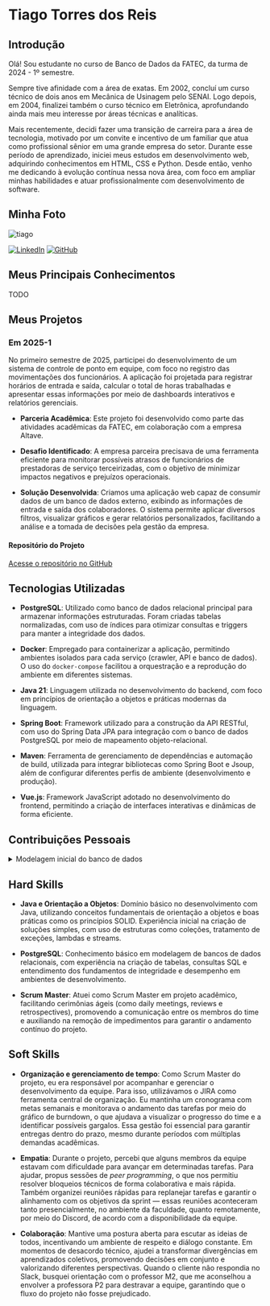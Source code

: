 # Tiago Torres dos Reis

## Introdução

Olá! Sou estudante no curso de Banco de Dados da FATEC, da turma de 2024 - 1º semestre.

Sempre tive afinidade com a área de exatas. Em 2002, concluí um curso técnico de dois anos em Mecânica de Usinagem pelo SENAI. Logo depois, em 2004, finalizei também o curso técnico em Eletrônica, aprofundando ainda mais meu interesse por áreas técnicas e analíticas.

Mais recentemente, decidi fazer uma transição de carreira para a área de tecnologia, motivado por um convite e incentivo de um familiar que atua como profissional sênior em uma grande empresa do setor. Durante esse período de aprendizado, iniciei meus estudos em desenvolvimento web, adquirindo conhecimentos em HTML, CSS e Python. Desde então, venho me dedicando à evolução contínua nessa nova área, com foco em ampliar minhas habilidades e atuar profissionalmente com desenvolvimento de software.

## Minha Foto

![tiago](https://github.com/user-attachments/assets/2715b681-6533-41bd-a176-4ec9130a1a90)

[![LinkedIn](https://img.shields.io/badge/LinkedIn-0077B5?style=for-the-badge&logo=linkedin&logoColor=white)](https://www.linkedin.com/in/tiago-torres-dos-reis/) [![GitHub](https://img.shields.io/badge/GitHub-100000?style=for-the-badge&logo=github&logoColor=white)](https://github.com/TiagoTReis)

## Meus Principais Conhecimentos

TODO

## Meus Projetos

### Em 2025-1

No primeiro semestre de 2025, participei do desenvolvimento de um sistema de controle de ponto em equipe, com foco no registro das movimentações dos funcionários. A aplicação foi projetada para registrar horários de entrada e saída, calcular o total de horas trabalhadas e apresentar essas informações por meio de dashboards interativos e relatórios gerenciais.

- **Parceria Acadêmica**: Este projeto foi desenvolvido como parte das atividades acadêmicas da FATEC, em colaboração com a empresa Altave.

- **Desafio Identificado**: A empresa parceira precisava de uma ferramenta eficiente para monitorar possíveis atrasos de funcionários de prestadoras de serviço terceirizadas, com o objetivo de minimizar impactos negativos e prejuízos operacionais.

- **Solução Desenvolvida**: Criamos uma aplicação web capaz de consumir dados de um banco de dados externo, exibindo as informações de entrada e saída dos colaboradores. O sistema permite aplicar diversos filtros, visualizar gráficos e gerar relatórios personalizados, facilitando a análise e a tomada de decisões pela gestão da empresa.


#### Repositório do Projeto

[Acesse o repositório no GitHub](https://github.com/SQLutions-FATEC/API-3-Semestre)


## Tecnologias Utilizadas

- **PostgreSQL**: Utilizado como banco de dados relacional principal para armazenar informações estruturadas. Foram criadas tabelas normalizadas, com uso de índices para otimizar consultas e triggers para manter a integridade dos dados.

- **Docker**: Empregado para containerizar a aplicação, permitindo ambientes isolados para cada serviço (crawler, API e banco de dados). O uso do `docker-compose` facilitou a orquestração e a reprodução do ambiente em diferentes sistemas.

- **Java 21**: Linguagem utilizada no desenvolvimento do backend, com foco em princípios de orientação a objetos e práticas modernas da linguagem.

- **Spring Boot**: Framework utilizado para a construção da API RESTful, com uso do Spring Data JPA para integração com o banco de dados PostgreSQL por meio de mapeamento objeto-relacional.

- **Maven**: Ferramenta de gerenciamento de dependências e automação de build, utilizada para integrar bibliotecas como Spring Boot e Jsoup, além de configurar diferentes perfis de ambiente (desenvolvimento e produção).

- **Vue.js**: Framework JavaScript adotado no desenvolvimento do frontend, permitindo a criação de interfaces interativas e dinâmicas de forma eficiente.

## Contribuições Pessoais

<details>
  <summary> Modelagem inicial do banco de dados </summary>
<br>
Em conjunto com os demais membros do grupo, definimos a estrutura inicial do banco de dados, incluindo suas tabelas e relacionamentos. O foco foi criar um esquema que atendesse aos fluxos prioritários mapeados, com uma abordagem de visibilidade limitada a longo prazo. Para garantir a coerência e facilitar as alterações, elaboramos um dump do banco que é inicializado junto ao Docker, minimizando assim os conflitos decorrentes de futuras modificações em relacionamentos, tabelas ou na adição de novos componentes.



</details>

## Hard Skills

- **Java e Orientação a Objetos**: Domínio básico no desenvolvimento com Java, utilizando conceitos fundamentais de orientação a objetos e boas práticas como os princípios SOLID. Experiência inicial na criação de soluções simples, com uso de estruturas como coleções, tratamento de exceções, lambdas e streams.

- **PostgreSQL**: Conhecimento básico em modelagem de bancos de dados relacionais, com experiência na criação de tabelas, consultas SQL e entendimento dos fundamentos de integridade e desempenho em ambientes de desenvolvimento.

- **Scrum Master**: Atuei como Scrum Master em projeto acadêmico, facilitando cerimônias ágeis (como daily meetings, reviews e retrospectives), promovendo a comunicação entre os membros do time e auxiliando na remoção de impedimentos para garantir o andamento contínuo do projeto.

## Soft Skills

- **Organização e gerenciamento de tempo**: Como Scrum Master do projeto, eu era responsável por acompanhar e gerenciar o desenvolvimento da equipe. Para isso, utilizávamos o JIRA como ferramenta central de organização. Eu mantinha um cronograma com metas semanais e monitorava o andamento das tarefas por meio do gráfico de burndown, o que ajudava a visualizar o progresso do time e a identificar possíveis gargalos. Essa gestão foi essencial para garantir entregas dentro do prazo, mesmo durante períodos com múltiplas demandas acadêmicas.

- **Empatia**: Durante o projeto, percebi que alguns membros da equipe estavam com dificuldade para avançar em determinadas tarefas. Para ajudar, propus sessões de *peer programming*, o que nos permitiu resolver bloqueios técnicos de forma colaborativa e mais rápida. Também organizei reuniões rápidas para replanejar tarefas e garantir o alinhamento com os objetivos da sprint — essas reuniões aconteceram tanto presencialmente, no ambiente da faculdade, quanto remotamente, por meio do Discord, de acordo com a disponibilidade da equipe.


- **Colaboração**: Mantive uma postura aberta para escutar as ideias de todos, incentivando um ambiente de respeito e diálogo constante. Em momentos de desacordo técnico, ajudei a transformar divergências em aprendizados coletivos, promovendo decisões em conjunto e valorizando diferentes perspectivas. Quando o cliente não respondia no Slack, busquei orientação com o professor M2, que me aconselhou a envolver a professora P2 para destravar a equipe, garantindo que o fluxo do projeto não fosse prejudicado.

